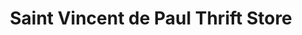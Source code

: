 ---
title: "Saint Vincent de Paul Thrift Store"
url: /burien/saint-vincent-de-paul-thrift-store/
shop: charity
---